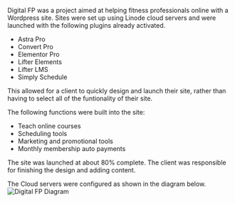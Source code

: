 Digital FP was a project aimed at helping fitness professionals online with a Wordpress site.
Sites were set up using Linode cloud servers and were launched with the following plugins already activated. 
- Astra Pro
- Convert Pro
- Elementor Pro
- Lifter Elements
- Lifter LMS
- Simply Schedule

This allowed for a client to quickly design and launch their site, rather than having to select all of the funtionality of their site.

The following functions were built into the site:
- Teach online courses
- Scheduling tools
- Marketing and promotional tools
- Monthly membership auto payments

The site was launched at about 80% complete. The client was responsible for finishing the design and adding content.

The Cloud servers were configured as shown in the diagram below. 
![Digital FP Diagram](https://user-images.githubusercontent.com/89550625/151855653-3ef7ea7b-79d4-4127-9561-ff9da5d117f2.png)

